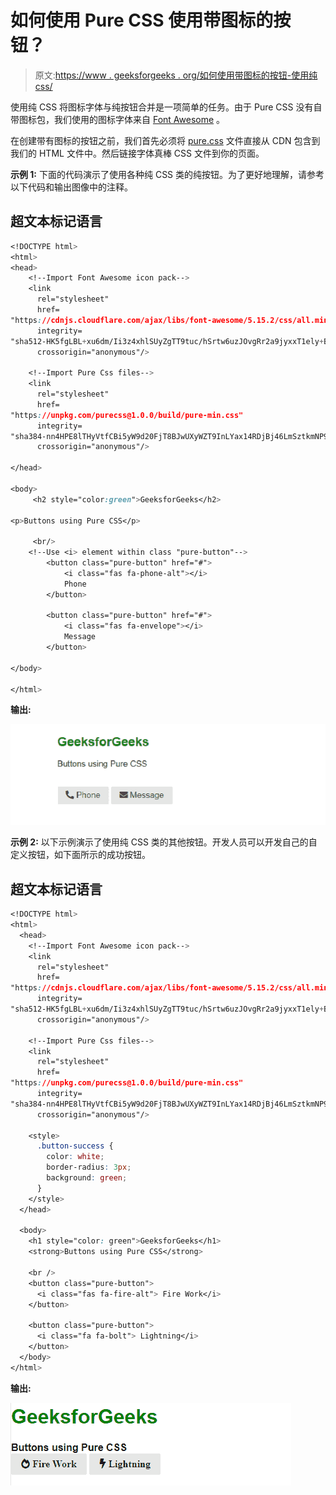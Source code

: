 # 如何使用 Pure CSS 使用带图标的按钮？

> 原文:[https://www . geeksforgeeks . org/如何使用带图标的按钮-使用纯 css/](https://www.geeksforgeeks.org/how-to-use-buttons-with-icons-using-pure-css/)

使用纯 CSS 将图标字体与纯按钮合并是一项简单的任务。由于 Pure CSS 没有自带图标包，我们使用的图标字体来自 [Font Awesome](https://fontawesome.com/) 。

在创建带有图标的按钮之前，我们首先必须将 [pure.css](https://purecss.io/start/) 文件直接从 CDN 包含到我们的 HTML 文件中。然后链接字体真棒 CSS 文件到你的页面。

**示例 1:** 下面的代码演示了使用各种纯 CSS 类的纯按钮。为了更好地理解，请参考以下代码和输出图像中的注释。

## 超文本标记语言

```css
<!DOCTYPE html>
<html>
<head>
    <!--Import Font Awesome icon pack-->
    <link
      rel="stylesheet"
      href=
"https://cdnjs.cloudflare.com/ajax/libs/font-awesome/5.15.2/css/all.min.css"
      integrity=
"sha512-HK5fgLBL+xu6dm/Ii3z4xhlSUyZgTT9tuc/hSrtw6uzJOvgRr2a9jyxxT1ely+B+xFAmJKVSTbpM/CuL7qxO8w=="
      crossorigin="anonymous"/>

    <!--Import Pure Css files-->
    <link
      rel="stylesheet"
      href=
"https://unpkg.com/purecss@1.0.0/build/pure-min.css"
      integrity=
"sha384-nn4HPE8lTHyVtfCBi5yW9d20FjT8BJwUXyWZT9InLYax14RDjBj46LmSztkmNP9w"
      crossorigin="anonymous"/>

</head>

<body>
     <h2 style="color:green">GeeksforGeeks</h2>

<p>Buttons using Pure CSS</p>

     <br/>
    <!--Use <i> element within class "pure-button"-->
        <button class="pure-button" href="#">
            <i class="fas fa-phone-alt"></i>
            Phone
        </button>

        <button class="pure-button" href="#">
            <i class="fas fa-envelope"></i>
            Message
        </button>

</body>

</html>
```

**输出:**

![](img/0f78d7601f3da91b16f9e8a5af468403.png)

**示例 2:** 以下示例演示了使用纯 CSS 类的其他按钮。开发人员可以开发自己的自定义按钮，如下面所示的成功按钮。

## 超文本标记语言

```css
<!DOCTYPE html>
<html>
  <head>
    <!--Import Font Awesome icon pack-->
    <link
      rel="stylesheet"
      href=
"https://cdnjs.cloudflare.com/ajax/libs/font-awesome/5.15.2/css/all.min.css"
      integrity=
"sha512-HK5fgLBL+xu6dm/Ii3z4xhlSUyZgTT9tuc/hSrtw6uzJOvgRr2a9jyxxT1ely+B+xFAmJKVSTbpM/CuL7qxO8w=="
      crossorigin="anonymous"/>

    <!--Import Pure Css files-->
    <link
      rel="stylesheet"
      href=
"https://unpkg.com/purecss@1.0.0/build/pure-min.css"
      integrity=
"sha384-nn4HPE8lTHyVtfCBi5yW9d20FjT8BJwUXyWZT9InLYax14RDjBj46LmSztkmNP9w"
      crossorigin="anonymous"/>

    <style>
      .button-success {
        color: white;
        border-radius: 3px;
        background: green;
      }
    </style>
  </head>

  <body>
    <h1 style="color: green">GeeksforGeeks</h1>
    <strong>Buttons using Pure CSS</strong>

    <br />
    <button class="pure-button">
      <i class="fas fa-fire-alt"> Fire Work</i>
    </button>

    <button class="pure-button">
      <i class="fa fa-bolt"> Lightning</i>
    </button>
  </body>
</html>
```

**输出:**

![](img/424b35093c4276450c78b43d9d2b072d.png)